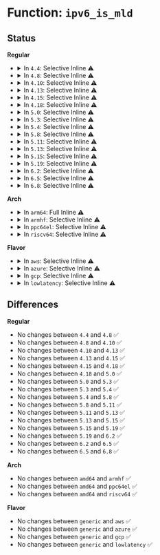 # Function: <code>ipv6_is_mld</code>

## Status
<b>Regular</b>
<ul>
<li>
<details>
<summary>In <code>4.4</code>: Selective Inline ⚠️</summary>

```c
bool ipv6_is_mld(struct sk_buff *skb, int nexthdr, int offset);
```

**Collision:** Unique Static

**Inline:** Selective

**Transformation:** False

**Instances:**

```
In net/ipv6/ip6_input.c (ffffffff817c85a0)
Location: include/net/addrconf.h:205
Inline: True
Inline callers:
  - net/ipv6/ip6_input.c:ip6_input_finish
Direct callers:
  - net/ipv6/ip6_input.c:ip6_mc_input
```
**Symbols:**

```
ffffffff817c85a0-ffffffff817c8630: ipv6_is_mld (STB_LOCAL)
```
</details>
</li>
<li>
<details>
<summary>In <code>4.8</code>: Selective Inline ⚠️</summary>

```c
bool ipv6_is_mld(struct sk_buff *skb, int nexthdr, int offset);
```

**Collision:** Unique Static

**Inline:** Selective

**Transformation:** False

**Instances:**

```
In net/ipv6/ip6_input.c (ffffffff81835a0d)
Location: include/net/addrconf.h:218
Inline: True
Inline callers:
  - net/ipv6/ip6_input.c:ip6_input_finish
Direct callers:
  - net/ipv6/ip6_input.c:ip6_mc_input
```
**Symbols:**

```
ffffffff81835720-ffffffff818357bc: ipv6_is_mld (STB_LOCAL)
```
</details>
</li>
<li>
<details>
<summary>In <code>4.10</code>: Selective Inline ⚠️</summary>

```c
bool ipv6_is_mld(struct sk_buff *skb, int nexthdr, int offset);
```

**Collision:** Unique Static

**Inline:** Selective

**Transformation:** False

**Instances:**

```
In net/ipv6/ip6_input.c (ffffffff8186753d)
Location: include/net/addrconf.h:220
Inline: True
Inline callers:
  - net/ipv6/ip6_input.c:ip6_input_finish
Direct callers:
  - net/ipv6/ip6_input.c:ip6_mc_input
```
**Symbols:**

```
ffffffff81867250-ffffffff818672ec: ipv6_is_mld (STB_LOCAL)
```
</details>
</li>
<li>
<details>
<summary>In <code>4.13</code>: Selective Inline ⚠️</summary>

```c
bool ipv6_is_mld(struct sk_buff *skb, int nexthdr, int offset);
```

**Collision:** Unique Static

**Inline:** Selective

**Transformation:** False

**Instances:**

```
In net/ipv6/ip6_input.c (ffffffff8188bcd0)
Location: include/net/addrconf.h:238
Inline: True
Inline callers:
  - net/ipv6/ip6_input.c:ip6_input_finish
Direct callers:
  - net/ipv6/ip6_input.c:ip6_mc_input
```
**Symbols:**

```
ffffffff8188b9d0-ffffffff8188ba6c: ipv6_is_mld (STB_LOCAL)
```
</details>
</li>
<li>
<details>
<summary>In <code>4.15</code>: Selective Inline ⚠️</summary>

```c
bool ipv6_is_mld(struct sk_buff *skb, int nexthdr, int offset);
```

**Collision:** Unique Static

**Inline:** Selective

**Transformation:** False

**Instances:**

```
In net/ipv6/ip6_input.c (ffffffff8190cfbb)
Location: include/net/addrconf.h:237
Inline: True
Inline callers:
  - net/ipv6/ip6_input.c:ip6_input_finish
Direct callers:
  - net/ipv6/ip6_input.c:ip6_mc_input
```
**Symbols:**

```
ffffffff8190ccb0-ffffffff8190cd4c: ipv6_is_mld (STB_LOCAL)
```
</details>
</li>
<li>
<details>
<summary>In <code>4.18</code>: Selective Inline ⚠️</summary>

```c
bool ipv6_is_mld(struct sk_buff *skb, int nexthdr, int offset);
```

**Collision:** Unique Static

**Inline:** Selective

**Transformation:** False

**Instances:**

```
In net/ipv6/ip6_input.c (ffffffff819643a6)
Location: include/net/addrconf.h:273
Inline: True
Inline callers:
  - net/ipv6/ip6_input.c:ip6_input_finish
Direct callers:
  - net/ipv6/ip6_input.c:ip6_mc_input
```
**Symbols:**

```
ffffffff81964090-ffffffff81964131: ipv6_is_mld (STB_LOCAL)
```
</details>
</li>
<li>
<details>
<summary>In <code>5.0</code>: Selective Inline ⚠️</summary>

```c
bool ipv6_is_mld(struct sk_buff *skb, int nexthdr, int offset);
```

**Collision:** Unique Static

**Inline:** Selective

**Transformation:** False

**Instances:**

```
In net/ipv6/ip6_input.c (ffffffff81999d74)
Location: include/net/addrconf.h:279
Inline: True
Inline callers:
  - net/ipv6/ip6_input.c:ip6_protocol_deliver_rcu
  - net/ipv6/ip6_input.c:ip6_protocol_deliver_rcu
Direct callers:
  - net/ipv6/ip6_input.c:ip6_mc_input
```
**Symbols:**

```
ffffffff81999480-ffffffff8199951b: ipv6_is_mld (STB_LOCAL)
```
</details>
</li>
<li>
<details>
<summary>In <code>5.3</code>: Selective Inline ⚠️</summary>

```c
bool ipv6_is_mld(struct sk_buff *skb, int nexthdr, int offset);
```

**Collision:** Unique Static

**Inline:** Selective

**Transformation:** False

**Instances:**

```
In net/ipv6/ip6_input.c (ffffffff81a05cca)
Location: include/net/addrconf.h:244
Inline: True
Inline callers:
  - net/ipv6/ip6_input.c:ip6_protocol_deliver_rcu
  - net/ipv6/ip6_input.c:ip6_protocol_deliver_rcu
Direct callers:
  - net/ipv6/ip6_input.c:ip6_mc_input
```
**Symbols:**

```
ffffffff81a053b0-ffffffff81a05452: ipv6_is_mld (STB_LOCAL)
```
</details>
</li>
<li>
<details>
<summary>In <code>5.4</code>: Selective Inline ⚠️</summary>

```c
bool ipv6_is_mld(struct sk_buff *skb, int nexthdr, int offset);
```

**Collision:** Unique Static

**Inline:** Selective

**Transformation:** False

**Instances:**

```
In net/ipv6/ip6_input.c (ffffffff81a3c832)
Location: include/net/addrconf.h:244
Inline: True
Inline callers:
  - net/ipv6/ip6_input.c:ip6_protocol_deliver_rcu
  - net/ipv6/ip6_input.c:ip6_protocol_deliver_rcu
Direct callers:
  - net/ipv6/ip6_input.c:ip6_mc_input
```
**Symbols:**

```
ffffffff81a3bf90-ffffffff81a3c032: ipv6_is_mld (STB_LOCAL)
```
</details>
</li>
<li>
<details>
<summary>In <code>5.8</code>: Selective Inline ⚠️</summary>

```c
bool ipv6_is_mld(struct sk_buff *skb, int nexthdr, int offset);
```

**Collision:** Unique Static

**Inline:** Selective

**Transformation:** False

**Instances:**

```
In net/ipv6/ip6_input.c (ffffffff81b31ed4)
Location: include/net/addrconf.h:245
Inline: True
Inline callers:
  - net/ipv6/ip6_input.c:ip6_protocol_deliver_rcu
  - net/ipv6/ip6_input.c:ip6_protocol_deliver_rcu
Direct callers:
  - net/ipv6/ip6_input.c:ip6_mc_input
```
**Symbols:**

```
ffffffff81b31500-ffffffff81b315a2: ipv6_is_mld (STB_LOCAL)
```
</details>
</li>
<li>
<details>
<summary>In <code>5.11</code>: Selective Inline ⚠️</summary>

```c
bool ipv6_is_mld(struct sk_buff *skb, int nexthdr, int offset);
```

**Collision:** Unique Static

**Inline:** Selective

**Transformation:** False

**Instances:**

```
In net/ipv6/ip6_input.c (ffffffff81b40ad4)
Location: include/net/addrconf.h:248
Inline: True
Inline callers:
  - net/ipv6/ip6_input.c:ip6_protocol_deliver_rcu
  - net/ipv6/ip6_input.c:ip6_protocol_deliver_rcu
Direct callers:
  - net/ipv6/ip6_input.c:ip6_mc_input
```
**Symbols:**

```
ffffffff81b400f0-ffffffff81b40192: ipv6_is_mld (STB_LOCAL)
```
</details>
</li>
<li>
<details>
<summary>In <code>5.13</code>: Selective Inline ⚠️</summary>

```c
bool ipv6_is_mld(struct sk_buff *skb, int nexthdr, int offset);
```

**Collision:** Unique Static

**Inline:** Selective

**Transformation:** False

**Instances:**

```
In net/ipv6/ip6_input.c (ffffffff81b2e378)
Location: include/net/addrconf.h:247
Inline: True
Inline callers:
  - net/ipv6/ip6_input.c:ip6_protocol_deliver_rcu
  - net/ipv6/ip6_input.c:ip6_protocol_deliver_rcu
Direct callers:
  - net/ipv6/ip6_input.c:ip6_mc_input
```
**Symbols:**

```
ffffffff81b2df40-ffffffff81b2dfd5: ipv6_is_mld (STB_LOCAL)
```
</details>
</li>
<li>
<details>
<summary>In <code>5.15</code>: Selective Inline ⚠️</summary>

```c
bool ipv6_is_mld(struct sk_buff *skb, int nexthdr, int offset);
```

**Collision:** Unique Static

**Inline:** Selective

**Transformation:** False

**Instances:**

```
In net/ipv6/ip6_input.c (ffffffff81bf466e)
Location: include/net/addrconf.h:247
Inline: True
Inline callers:
  - net/ipv6/ip6_input.c:ip6_protocol_deliver_rcu
  - net/ipv6/ip6_input.c:ip6_protocol_deliver_rcu
Direct callers:
  - net/ipv6/ip6_input.c:ip6_mc_input
```
**Symbols:**

```
ffffffff81bf4220-ffffffff81bf42b5: ipv6_is_mld (STB_LOCAL)
```
</details>
</li>
<li>
<details>
<summary>In <code>5.19</code>: Selective Inline ⚠️</summary>

```c
bool ipv6_is_mld(struct sk_buff *skb, int nexthdr, int offset);
```

**Collision:** Unique Static

**Inline:** Selective

**Transformation:** False

**Instances:**

```
In net/ipv6/ip6_input.c (ffffffff81d8d3e0)
Location: include/net/addrconf.h:249
Inline: True
Inline callers:
  - net/ipv6/ip6_input.c:ip6_protocol_deliver_rcu
Direct callers:
  - net/ipv6/ip6_input.c:ip6_mc_input
```
**Symbols:**

```
ffffffff81d8cf10-ffffffff81d8cfc1: ipv6_is_mld (STB_LOCAL)
```
</details>
</li>
<li>
<details>
<summary>In <code>6.2</code>: Selective Inline ⚠️</summary>

```c
bool ipv6_is_mld(struct sk_buff *skb, int nexthdr, int offset);
```

**Collision:** Unique Static

**Inline:** Selective

**Transformation:** False

**Instances:**

```
In net/ipv6/ip6_input.c (ffffffff81f5b4ed)
Location: include/net/addrconf.h:249
Inline: True
Inline callers:
  - net/ipv6/ip6_input.c:ip6_protocol_deliver_rcu
Direct callers:
  - net/ipv6/ip6_input.c:ip6_mc_input
```
**Symbols:**

```
ffffffff81f5aa90-ffffffff81f5ab41: ipv6_is_mld (STB_LOCAL)
```
</details>
</li>
<li>
<details>
<summary>In <code>6.5</code>: Selective Inline ⚠️</summary>

```c
bool ipv6_is_mld(struct sk_buff *skb, int nexthdr, int offset);
```

**Collision:** Unique Static

**Inline:** Selective

**Transformation:** False

**Instances:**

```
In net/ipv6/ip6_input.c (ffffffff81fbb2bb)
Location: include/net/addrconf.h:249
Inline: True
Inline callers:
  - net/ipv6/ip6_input.c:ip6_protocol_deliver_rcu
Direct callers:
  - net/ipv6/ip6_input.c:ip6_mc_input
```
**Symbols:**

```
ffffffff81fba820-ffffffff81fba8f1: ipv6_is_mld (STB_LOCAL)
```
</details>
</li>
<li>
<details>
<summary>In <code>6.8</code>: Selective Inline ⚠️</summary>

```c
bool ipv6_is_mld(struct sk_buff *skb, int nexthdr, int offset);
```

**Collision:** Unique Static

**Inline:** Selective

**Transformation:** False

**Instances:**

```
In net/ipv6/ip6_input.c (ffffffff820886cb)
Location: include/net/addrconf.h:257
Inline: True
Inline callers:
  - net/ipv6/ip6_input.c:ip6_protocol_deliver_rcu
Direct callers:
  - net/ipv6/ip6_input.c:ip6_mc_input
```
**Symbols:**

```
ffffffff82087c50-ffffffff82087d21: ipv6_is_mld (STB_LOCAL)
```
</details>
</li>
</ul>
<b>Arch</b>
<ul>
<li>
<details>
<summary>In <code>arm64</code>: Full Inline ⚠️</summary>

**Collision:** Unique Static

**Inline:** Full

**Transformation:** False

**Instances:**

```
In net/ipv6/ip6_input.c (ffff800010cfdf8c)
Location: include/net/addrconf.h:244
Inline: True
Inline callers:
  - net/ipv6/ip6_input.c:ip6_mc_input
  - net/ipv6/ip6_input.c:ip6_mc_input
  - net/ipv6/ip6_input.c:ip6_protocol_deliver_rcu
  - net/ipv6/ip6_input.c:ip6_protocol_deliver_rcu
```
</details>
</li>
<li>
<details>
<summary>In <code>armhf</code>: Selective Inline ⚠️</summary>

```c
bool ipv6_is_mld(struct sk_buff *skb, int nexthdr, int offset);
```

**Collision:** Unique Static

**Inline:** Selective

**Transformation:** False

**Instances:**

```
In net/ipv6/ip6_input.c (c0e05500)
Location: include/net/addrconf.h:244
Inline: True
Inline callers:
  - net/ipv6/ip6_input.c:ip6_protocol_deliver_rcu
Direct callers:
  - net/ipv6/ip6_input.c:ip6_mc_input
```
**Symbols:**

```
c0e04a64-c0e04b24: ipv6_is_mld (STB_LOCAL)
```
</details>
</li>
<li>
<details>
<summary>In <code>ppc64el</code>: Selective Inline ⚠️</summary>

```c
bool ipv6_is_mld(struct sk_buff *skb, int nexthdr, int offset);
```

**Collision:** Unique Static

**Inline:** Selective

**Transformation:** False

**Instances:**

```
In net/ipv6/ip6_input.c (c000000000e25d30)
Location: include/net/addrconf.h:244
Inline: True
Inline callers:
  - net/ipv6/ip6_input.c:ip6_protocol_deliver_rcu
  - net/ipv6/ip6_input.c:ip6_protocol_deliver_rcu
Direct callers:
  - net/ipv6/ip6_input.c:ip6_mc_input
```
**Symbols:**

```
c000000000e25130-c000000000e25238: ipv6_is_mld (STB_LOCAL)
```
</details>
</li>
<li>
<details>
<summary>In <code>riscv64</code>: Selective Inline ⚠️</summary>

```c
bool ipv6_is_mld(struct sk_buff *skb, int nexthdr, int offset);
```

**Collision:** Unique Static

**Inline:** Selective

**Transformation:** False

**Instances:**

```
In net/ipv6/ip6_input.c (ffffffe00084801c)
Location: include/net/addrconf.h:244
Inline: True
Inline callers:
  - net/ipv6/ip6_input.c:ip6_protocol_deliver_rcu
  - net/ipv6/ip6_input.c:ip6_protocol_deliver_rcu
Direct callers:
  - net/ipv6/ip6_input.c:ip6_mc_input
```
**Symbols:**

```
ffffffe0008478d0-ffffffe000847970: ipv6_is_mld (STB_LOCAL)
```
</details>
</li>
</ul>
<b>Flavor</b>
<ul>
<li>
<details>
<summary>In <code>aws</code>: Selective Inline ⚠️</summary>

```c
bool ipv6_is_mld(struct sk_buff *skb, int nexthdr, int offset);
```

**Collision:** Unique Static

**Inline:** Selective

**Transformation:** False

**Instances:**

```
In net/ipv6/ip6_input.c (ffffffff819dbec2)
Location: include/net/addrconf.h:244
Inline: True
Inline callers:
  - net/ipv6/ip6_input.c:ip6_protocol_deliver_rcu
  - net/ipv6/ip6_input.c:ip6_protocol_deliver_rcu
Direct callers:
  - net/ipv6/ip6_input.c:ip6_mc_input
```
**Symbols:**

```
ffffffff819db620-ffffffff819db6c2: ipv6_is_mld (STB_LOCAL)
```
</details>
</li>
<li>
<details>
<summary>In <code>azure</code>: Selective Inline ⚠️</summary>

```c
bool ipv6_is_mld(struct sk_buff *skb, int nexthdr, int offset);
```

**Collision:** Unique Static

**Inline:** Selective

**Transformation:** False

**Instances:**

```
In net/ipv6/ip6_input.c (ffffffff81998c82)
Location: include/net/addrconf.h:244
Inline: True
Inline callers:
  - net/ipv6/ip6_input.c:ip6_protocol_deliver_rcu
  - net/ipv6/ip6_input.c:ip6_protocol_deliver_rcu
Direct callers:
  - net/ipv6/ip6_input.c:ip6_mc_input
```
**Symbols:**

```
ffffffff819983e0-ffffffff81998482: ipv6_is_mld (STB_LOCAL)
```
</details>
</li>
<li>
<details>
<summary>In <code>gcp</code>: Selective Inline ⚠️</summary>

```c
bool ipv6_is_mld(struct sk_buff *skb, int nexthdr, int offset);
```

**Collision:** Unique Static

**Inline:** Selective

**Transformation:** False

**Instances:**

```
In net/ipv6/ip6_input.c (ffffffff81a46942)
Location: include/net/addrconf.h:244
Inline: True
Inline callers:
  - net/ipv6/ip6_input.c:ip6_protocol_deliver_rcu
  - net/ipv6/ip6_input.c:ip6_protocol_deliver_rcu
Direct callers:
  - net/ipv6/ip6_input.c:ip6_mc_input
```
**Symbols:**

```
ffffffff81a460a0-ffffffff81a46142: ipv6_is_mld (STB_LOCAL)
```
</details>
</li>
<li>
<details>
<summary>In <code>lowlatency</code>: Selective Inline ⚠️</summary>

```c
bool ipv6_is_mld(struct sk_buff *skb, int nexthdr, int offset);
```

**Collision:** Unique Static

**Inline:** Selective

**Transformation:** False

**Instances:**

```
In net/ipv6/ip6_input.c (ffffffff81a52672)
Location: include/net/addrconf.h:244
Inline: True
Inline callers:
  - net/ipv6/ip6_input.c:ip6_protocol_deliver_rcu
  - net/ipv6/ip6_input.c:ip6_protocol_deliver_rcu
Direct callers:
  - net/ipv6/ip6_input.c:ip6_mc_input
```
**Symbols:**

```
ffffffff81a51d80-ffffffff81a51e22: ipv6_is_mld (STB_LOCAL)
```
</details>
</li>
</ul>

## Differences
<b>Regular</b>
<ul>
<li>
No changes between <code>4.4</code> and <code>4.8</code> ✅
</li>
<li>
No changes between <code>4.8</code> and <code>4.10</code> ✅
</li>
<li>
No changes between <code>4.10</code> and <code>4.13</code> ✅
</li>
<li>
No changes between <code>4.13</code> and <code>4.15</code> ✅
</li>
<li>
No changes between <code>4.15</code> and <code>4.18</code> ✅
</li>
<li>
No changes between <code>4.18</code> and <code>5.0</code> ✅
</li>
<li>
No changes between <code>5.0</code> and <code>5.3</code> ✅
</li>
<li>
No changes between <code>5.3</code> and <code>5.4</code> ✅
</li>
<li>
No changes between <code>5.4</code> and <code>5.8</code> ✅
</li>
<li>
No changes between <code>5.8</code> and <code>5.11</code> ✅
</li>
<li>
No changes between <code>5.11</code> and <code>5.13</code> ✅
</li>
<li>
No changes between <code>5.13</code> and <code>5.15</code> ✅
</li>
<li>
No changes between <code>5.15</code> and <code>5.19</code> ✅
</li>
<li>
No changes between <code>5.19</code> and <code>6.2</code> ✅
</li>
<li>
No changes between <code>6.2</code> and <code>6.5</code> ✅
</li>
<li>
No changes between <code>6.5</code> and <code>6.8</code> ✅
</li>
</ul>
<b>Arch</b>
<ul>
<li>
No changes between <code>amd64</code> and <code>armhf</code> ✅
</li>
<li>
No changes between <code>amd64</code> and <code>ppc64el</code> ✅
</li>
<li>
No changes between <code>amd64</code> and <code>riscv64</code> ✅
</li>
</ul>
<b>Flavor</b>
<ul>
<li>
No changes between <code>generic</code> and <code>aws</code> ✅
</li>
<li>
No changes between <code>generic</code> and <code>azure</code> ✅
</li>
<li>
No changes between <code>generic</code> and <code>gcp</code> ✅
</li>
<li>
No changes between <code>generic</code> and <code>lowlatency</code> ✅
</li>
</ul>
